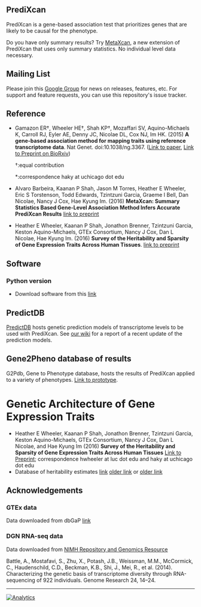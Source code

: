 ## PrediXcan

PrediXcan is a gene-based association test that prioritizes genes that
are likely to be causal for the phenotype. 

Do you have only summary results? Try
[MetaXcan](https://github.com/hakyimlab/MetaXcan), a new extension of
PrediXcan that uses only summary statistics. No individual level data
necessary.

## Mailing List

Please join this [Google Group](https://groups.google.com/forum/#!forum/predixcanmetaxcan)
for news on releases, features, etc. For support and feature requests,
you can use this repository's issue tracker.


## Reference
- Gamazon ER†, Wheeler HE†, Shah KP†, Mozaffari SV, Aquino-Michaels K,
Carroll RJ, Eyler AE, Denny JC, Nicolae DL, Cox NJ, Im HK. (2015)
**A gene-based association method for mapping traits using reference
transcriptome data**. Nat Genet. doi:10.1038/ng.3367.
([Link to paper](http://www.nature.com/ng/journal/v47/n9/full/ng.3367.html),
[Link to Preprint on BioRxiv](http://biorxiv.org/content/early/2015/06/17/020164))

  †:equal contribution 
  
  *:correspondence haky at uchicago dot edu

- Alvaro Barbeira, Kaanan P Shah, Jason M Torres, Heather E Wheeler,
Eric S Torstenson, Todd Edwards, Tzintzuni Garcia, Graeme I Bell,
Dan Nicolae, Nancy J Cox, Hae Kyung Im. (2016) **MetaXcan: Summary
Statistics Based Gene-Level Association Method Infers Accurate PrediXcan
Results** [link to preprint](http://dx.doi.org/10.1101/045260)

- Heather E Wheeler, Kaanan P Shah, Jonathon Brenner, Tzintzuni Garcia,
Keston Aquino-Michaels, GTEx Consortium, Nancy J Cox, Dan L Nicolae, Hae
Kyung Im. (2016) **Survey of the Heritability and Sparsity of Gene
Expression Traits Across Human Tissues**.
[link to preprint](http://dx.doi.org/10.1101/043653)

## Software

### Python version

- Download software from this
[link](https://github.com/hakyimlab/PrediXcan/tree/master/Software)

## PredictDB

[PredictDB](http://predictdb.org/) hosts genetic prediction
models of transcriptome levels to be used with PrediXcan. See
[our wiki](https://github.com/hakyimlab/PrediXcan/wiki/PredictDB-Update:-Aug-18,-2016)
for a report of a recent update of the prediction models.

## Gene2Pheno database of results

G2Pdb, Gene to Phenotype database, hosts the results of PrediXcan
applied to a variety of phenotypes. [Link to prototype](http://gene2pheno.org/). 

# Genetic Architecture of Gene Expression Traits

- Heather E Wheeler, Kaanan P Shah, Jonathon Brenner, Tzintzuni Garcia,
Keston Aquino-Michaels, GTEx Consortium, Nancy J Cox, Dan L Nicolae, and
Hae Kyung Im (2016) **Survey of the Heritability and Sparsity of Gene
Expression Traits Across Human Tissues**
[Link to Preprint](http://dx.doi.org/10.1101/043653); correspondence
hwheeler at luc dot edu and haky at uchicago dot edu
- Database of heritability estimates
[link](https://github.com/jlbren/GenArchDB)
[older link](https://s3.amazonaws.com/imlab-open/Webdata/Paper-Links/h2r2-2016-03-17-no-TS.db)
or [older link](https://github.com/WheelerLab/GenArchDB)

## Acknowledgements

### GTEx data

Data downloaded from dbGaP [link](http://www.gtexportal.org/)

### DGN RNA-seq data

Data downloaded from
[NIMH Repository and Genomics Resource](https://www.nimhgenetics.org )

Battle, A., Mostafavi, S., Zhu, X., Potash, J.B., Weissman, M.M.,
McCormick, C., Haudenschild, C.D., Beckman, K.B., Shi, J., Mei, R., et
al. (2014). Characterizing the genetic basis of transcriptome diversity
through RNA-sequencing of 922 individuals. Genome Research 24, 14–24.

___
[![Analytics](https://ga-beacon.appspot.com/UA-61894206-3/PrediXcan-Readme-Github?useReferrer)](https://github.com/hakyim/PrediXcan)
